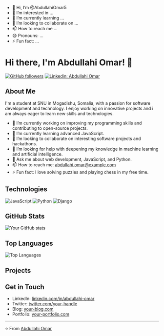 - 👋 Hi, I’m @AbdullahiOmar5
- 👀 I’m interested in ...
- 🌱 I’m currently learning ...
- 💞️ I’m looking to collaborate on ...
- 📫 How to reach me ...
- 😄 Pronouns: ...
- ⚡ Fun fact: ...

# Hi there, I'm Abdullahi Omar! 👋

[![GitHub followers](https://img.shields.io/github/followers/your-username?label=Follow&style=social)](https://github.com/your-username) [![Linkedin: Abdullahi Omar](https://img.shields.io/badge/-Abdullahi%20Omar-blue?style=flat-square&logo=Linkedin&logoColor=white&link=https://www.linkedin.com/in/abdullahi-omar/)](https://www.linkedin.com/in/abdullahi-omar/)

## About Me

I'm a student at SNU in Mogadishu, Somalia, with a passion for software development and technology. I enjoy working on innovative projects and i am always eager to learn new skills and technologies.

- 🔭 I’m currently working on improving my programming skills and contributing to open-source projects.
- 🌱 I’m currently learning advanced JavaScript.
- 👯 I’m looking to collaborate on interesting software projects and hackathons.
- 🤔 I’m looking for help with deepening my knowledge in machine learning and artificial intelligence.
- 💬 Ask me about web development, JavaScript, and Python.
- 📫 How to reach me: abdullahi.omar@example.com
- ⚡ Fun fact: I love solving puzzles and playing chess in my free time.

## Technologies 

![JavaScript](https://img.shields.io/badge/-JavaScript-black?style=flat-square&logo=javascript)
![Python](https://img.shields.io/badge/-Python-black?style=flat-square&logo=python)
![Django](https://img.shields.io/badge/-Django.-black?style=flat-square&logo=django)

## GitHub Stats

![Your GitHub stats](https://github-readme-stats.vercel.app/api?username=AbdullahiOmar5&show_icons=true&hide_border=true&theme=radical)

## Top Languages

![Top Languages](https://github-readme-stats.vercel.app/api/top-langs/?username=AbdullahiOmar5&layout=compact&hide_border=true&theme=radical)

## Projects

## Get in Touch

- LinkedIn: [linkedin.com/in/abdullahi-omar](https://www.linkedin.com/in/abdullahi-omar/)
- Twitter: [twitter.com/your-handle](https://twitter.com/your-handle)
- Blog: [your-blog.com](https://your-blog.com)
- Portfolio: [your-portfolio.com](https://your-portfolio.com)

---

⭐️ From [Abdullahi Omar](https://github.com/AbdullahiOmar5)


<!---
AbdullahiOmar5/AbdullahiOmar5 is a ✨ special ✨ repository because its `README.md` (this file) appears on your GitHub profile.
You can click the Preview link to take a look at your changes.
--->
